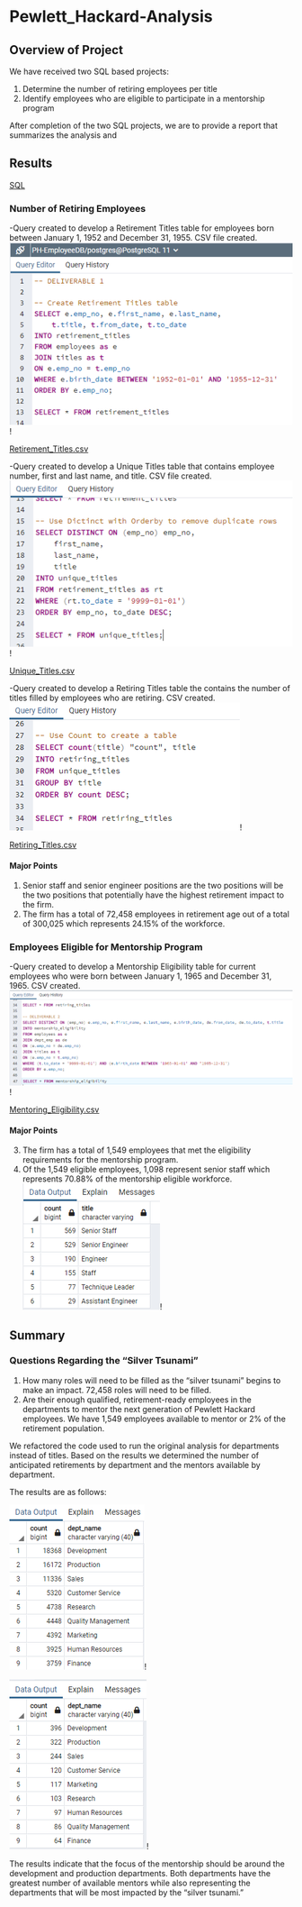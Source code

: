 # Pewlett_Hackard-Analysis

## Overview of Project

We have received two SQL based projects:
1.	Determine the number of retiring employees per title 
2.	Identify employees who are eligible to participate in a mentorship program

After completion of the two SQL projects, we are to provide a report that summarizes the analysis and 

## Results

[SQL]( https://github.com/nkinsler/Pewlett_Hackard-Analysis/blob/main/Queries/Employee_Database_challenge.sql)

### Number of Retiring Employees

-Query created to develop a Retirement Titles table for employees born between January 1, 1952 and December 31, 1955.  CSV file created.
![Retirement_Titles.png](https://github.com/nkinsler/Pewlett_Hackard-Analysis/blob/main/PNG/Retirement%20Titles%20SQL.png)!

[Retirement_Titles.csv](https://github.com/nkinsler/Pewlett_Hackard-Analysis/blob/main/Data/retirement_titles.csv)

-Query created to develop a Unique Titles table that contains employee number, first and last name, and title.  CSV file created.
![Unique_Titles.png](https://github.com/nkinsler/Pewlett_Hackard-Analysis/blob/main/PNG/Unique%20titles%20SQL.png)!

[Unique_Titles.csv](https://github.com/nkinsler/Pewlett_Hackard-Analysis/blob/main/Data/unique_titles.csv)

-Query created to develop a Retiring Titles table the contains the number of titles filled by employees who are retiring.  CSV created.
![Retiring_Titles.png](https://github.com/nkinsler/Pewlett_Hackard-Analysis/blob/main/PNG/Retiring%20Titles%20SQL.png)!

[Retiring_Titles.csv](https://github.com/nkinsler/Pewlett_Hackard-Analysis/blob/main/Data/retiring_titles.csv)

#### Major Points
1.	Senior staff and senior engineer positions are the two positions will be the two positions that potentially have the highest retirement impact to the firm.
2.	The firm has a total of 72,458 employees in retirement age out of a total of 300,025 which represents 24.15% of the workforce.

### Employees Eligible for Mentorship Program

-Query created to develop a Mentorship Eligibility table for current employees who were born between January 1, 1965 and December 31, 1965.  CSV created.
![Mentoring_Eligibility.png](https://github.com/nkinsler/Pewlett_Hackard-Analysis/blob/main/PNG/Mentorship%20Eligibility%20SQL.png)!

[Mentoring_Eligibility.csv](https://github.com/nkinsler/Pewlett_Hackard-Analysis/blob/main/Data/membership_eligibility.csv)

#### Major Points
3.	The firm has a total of 1,549 employees that met the eligibility requirements for the mentorship program.
4.	Of the 1,549 eligible employees, 1,098 represent senior staff which represents 70.88% of the mentorship eligible workforce. 
![Mentoring_Titles.png](https://github.com/nkinsler/Pewlett_Hackard-Analysis/blob/main/PNG/Mentorship%20Titles.png)!

## Summary

### Questions Regarding the “Silver Tsunami”

1.	How many roles will need to be filled as the “silver tsunami” begins to make an impact. 72,458 roles will need to be filled.
2.	Are their enough qualified, retirement-ready employees in the departments to mentor the next generation of Pewlett Hackard employees.  We have 1,549 employees available to mentor or 2% of the retirement population.

We refactored the code used to run the original analysis for departments instead of titles.  Based on the results we determined the number of anticipated retirements by department and the mentors available by department.

The results are as follows:

![Mentoring_Dept.png](https://github.com/nkinsler/Pewlett_Hackard-Analysis/blob/main/PNG/Mentoring%20Dept.png)!

![Department_Eligibility.png](https://github.com/nkinsler/Pewlett_Hackard-Analysis/blob/main/PNG/Department%20Eligibility.png)!

The results indicate that the focus of the mentorship should be around the development and production departments.  Both departments have the greatest number of available mentors while also representing the departments that will be most impacted by the “silver tsunami.” 
